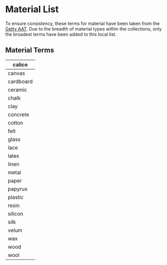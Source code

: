 # Material List

To ensure consistency, these terms for material have been taken from the [Getty AAT](https://www.getty.edu/research/tools/vocabularies/aat/). Due to the breadth of material types within the collections, only the broadest terms have been added to this local list.&#x20;

## Material Terms <a href="#technique-terms" id="technique-terms"></a>

| calico    |
| --------- |
| canvas    |
| cardboard |
| ceramic   |
| chalk     |
| clay      |
| concrete  |
| cotton    |
| felt      |
| glass     |
| lace      |
| latex     |
| linen     |
| metal     |
| paper     |
| papyrus   |
| plastic   |
| resin     |
| silicon   |
| silk      |
| velum     |
| wax       |
| wood      |
| wool      |
